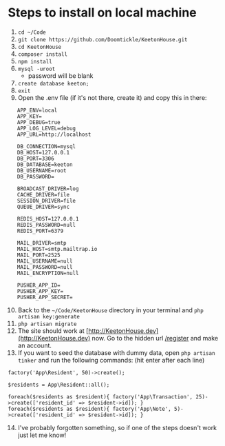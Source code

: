 # Steps to install on local machine

1. `cd ~/Code`
2. `git clone https://github.com/Doomtickle/KeetonHouse.git`
3. `cd KeetonHouse`
4. `composer install`
5. `npm install`
6. `mysql -uroot` 
    * password will be blank
7. `create database keeton;`
8. `exit`
9. Open the .env file (if it's not there, create it) and copy this in there:
```APP_NAME=Laravel
   APP_ENV=local
   APP_KEY=
   APP_DEBUG=true
   APP_LOG_LEVEL=debug
   APP_URL=http://localhost
   
   DB_CONNECTION=mysql
   DB_HOST=127.0.0.1
   DB_PORT=3306
   DB_DATABASE=keeton
   DB_USERNAME=root
   DB_PASSWORD=
   
   BROADCAST_DRIVER=log
   CACHE_DRIVER=file
   SESSION_DRIVER=file
   QUEUE_DRIVER=sync
   
   REDIS_HOST=127.0.0.1
   REDIS_PASSWORD=null
   REDIS_PORT=6379
   
   MAIL_DRIVER=smtp
   MAIL_HOST=smtp.mailtrap.io
   MAIL_PORT=2525
   MAIL_USERNAME=null
   MAIL_PASSWORD=null
   MAIL_ENCRYPTION=null
   
   PUSHER_APP_ID=
   PUSHER_APP_KEY=
   PUSHER_APP_SECRET=
   ```
   10. Back to the `~/Code/KeetonHouse` directory in your terminal and `php artisan key:generate`
   11. `php artisan migrate`
   12. The site should work at [http://KeetonHouse.dev](http://KeetonHouse.dev) now. Go to the hidden url [/register](http://KeetonHouse.dev) and make an account.
   13. If you want to seed the database with dummy data, open `php artisan tinker` and run the following commands: (hit enter after each line)
   ```
   factory('App\Resident', 50)->create();
   
   $residents = App\Resident::all();
   
   foreach($residents as $resident){ factory('App\Transaction', 25)->create(['resident_id' => $resident->id]); }
   foreach($residents as $resident){ factory('App\Note', 5)->create(['resident_id' => $resident->id]); }
   
   ```
   
   14. I've probably forgotten something, so if one of the steps doesn't work just let me know!
